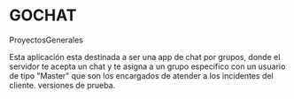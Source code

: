 # GOCHAT
ProyectosGenerales


Esta aplicación esta destinada a ser una app de chat por grupos, donde el servidor te acepta un chat y te asigna a un grupo especifico
con un usuario de tipo "Master" que son los encargados de atender a los incidentes del cliente. versiones de prueba.
